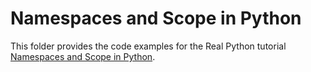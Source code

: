 # Namespaces and Scope in Python

This folder provides the code examples for the Real Python tutorial [Namespaces and Scope in Python](https://realpython.com/python-namespaces-scope/).
